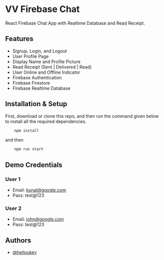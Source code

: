 # VV Firebase Chat

React Firebase Chat App with Realtime Database and Read Receipt.

## Features

- Signup, Login, and Logout
- User Profile Page
- Display Name and Profile Picture
- Read Receipt (Sent | Delivered | Read)
- User Online and Offline Indicator
- Firebase Authentication
- Firebase Firestore
- Firebase Realtime Database

## Installation & Setup

First, download or clone this repo, and then run the command given below to install all the required dependencies.

```bash
    npm install
```

and then

```bash
    npm run start
```

## Demo Credentials

### User 1

- Email: <kunal@google.com>
- Pass: test@123

### User 2

- Email: <john@google.com>
- Pass: test@123

## Authors

- [@helloukey](https://www.github.com/helloukey)
